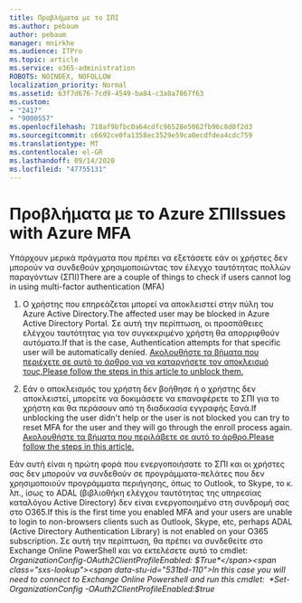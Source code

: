```yaml
---
title: Προβλήματα με το ΣΠΙ
ms.author: pebaum
author: pebaum
manager: mnirkhe
ms.audience: ITPro
ms.topic: article
ms.service: o365-administration
ROBOTS: NOINDEX, NOFOLLOW
localization_priority: Normal
ms.assetid: 63f7d676-7cd9-4549-ba84-c3a8a7867f63
ms.custom:
- "2417"
- "9000557"
ms.openlocfilehash: 718af9bfbc0a64cdfc96528e5062fb96c8d0f2d3
ms.sourcegitcommit: c6692ce0fa1358ec3529e59ca0ecdfdea4cdc759
ms.translationtype: MT
ms.contentlocale: el-GR
ms.lasthandoff: 09/14/2020
ms.locfileid: "47755131"
---
```

# <a name="issues-with-azure-mfa"></a><span data-ttu-id="531bd-102">Προβλήματα με το Azure ΣΠΙ</span><span class="sxs-lookup"><span data-stu-id="531bd-102">Issues with Azure MFA</span></span>
<span data-ttu-id="531bd-103">Υπάρχουν μερικά πράγματα που πρέπει να εξετάσετε εάν οι χρήστες δεν μπορούν να συνδεθούν χρησιμοποιώντας τον έλεγχο ταυτότητας πολλών παραγόντων (ΣΠΙ)</span><span class="sxs-lookup"><span data-stu-id="531bd-103">There are a couple of things to check if users cannot log in using multi-factor authentication (MFA)</span></span>

1. <span data-ttu-id="531bd-104">Ο χρήστης που επηρεάζεται μπορεί να αποκλειστεί στην πύλη του Azure Active Directory.</span><span class="sxs-lookup"><span data-stu-id="531bd-104">The affected user may be blocked in Azure Active Directory Portal.</span></span> <span data-ttu-id="531bd-105">Σε αυτή την περίπτωση, οι προσπάθειες ελέγχου ταυτότητας για τον συγκεκριμένο χρήστη θα απορριφθούν αυτόματα.</span><span class="sxs-lookup"><span data-stu-id="531bd-105">If that is the case, Authentication attempts for that specific user will be automatically denied.</span></span> [<span data-ttu-id="531bd-106">Ακολουθήστε τα βήματα που περιέχετε σε αυτό το άρθρο για να καταργήσετε τον αποκλεισμό τους.</span><span class="sxs-lookup"><span data-stu-id="531bd-106">Please follow the steps in this article to unblock them.</span></span>](https://docs.microsoft.com/azure/active-directory/authentication/howto-mfa-mfasettings#block-and-unblock-users)

2. <span data-ttu-id="531bd-107">Εάν ο αποκλεισμός του χρήστη δεν βοήθησε ή ο χρήστης δεν αποκλειστεί, μπορείτε να δοκιμάσετε να επαναφέρετε το ΣΠΙ για το χρήστη και θα περάσουν από τη διαδικασία εγγραφής ξανά.</span><span class="sxs-lookup"><span data-stu-id="531bd-107">If unblocking the user didn't help or the user is not blocked you can try to reset MFA for the user and they will go through the enroll process again.</span></span> [<span data-ttu-id="531bd-108">Ακολουθήστε τα βήματα που περιλάβετε σε αυτό το άρθρο.</span><span class="sxs-lookup"><span data-stu-id="531bd-108">Please follow the steps in this article.</span></span>](https://docs.microsoft.com/azure/active-directory/authentication/howto-mfa-userdevicesettings#require-users-to-provide-contact-methods-again)

<span data-ttu-id="531bd-109">Εάν αυτή είναι η πρώτη φορά που ενεργοποιήσατε το ΣΠΙ και οι χρήστες σας δεν μπορούν να συνδεθούν σε προγράμματα-πελάτες που δεν χρησιμοποιούν προγράμματα περιήγησης, όπως το Outlook, το Skype, το κ. λπ., ίσως το ADAL (βιβλιοθήκη ελέγχου ταυτότητας της υπηρεσίας καταλόγου Active Directory) δεν είναι ενεργοποιημένο στη συνδρομή σας στο O365.</span><span class="sxs-lookup"><span data-stu-id="531bd-109">If this is the first time you enabled MFA and your users are unable to login to non-browsers clients such as Outlook, Skype, etc, perhaps ADAL (Active Directory Authentication Library) is not enabled on your O365 subscription.</span></span> <span data-ttu-id="531bd-110">Σε αυτή την περίπτωση, θα πρέπει να συνδεθείτε στο Exchange Online PowerShell και να εκτελέσετε αυτό το cmdlet:  *OrganizationConfig-OAuth2ClientProfileEnabled: $True*</span><span class="sxs-lookup"><span data-stu-id="531bd-110">In this case you will need to connect to Exchange Online Powershell and run this cmdlet:  *Set-OrganizationConfig -OAuth2ClientProfileEnabled:$true*</span></span>